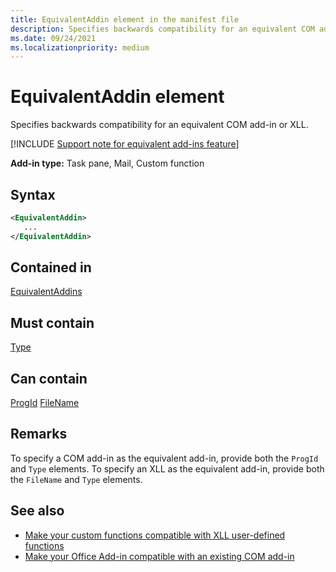 ```yaml
---
title: EquivalentAddin element in the manifest file
description: Specifies backwards compatibility for an equivalent COM add-in or XLL.
ms.date: 09/24/2021
ms.localizationpriority: medium
---
```


# EquivalentAddin element

Specifies backwards compatibility for an equivalent COM add-in or XLL.

[!INCLUDE [Support note for equivalent add-ins feature](../../includes/equivalent-add-in-support-note.md)]

**Add-in type:** Task pane, Mail, Custom function

## Syntax

```XML
<EquivalentAddin>
   ...
</EquivalentAddin>
```

## Contained in

[EquivalentAddins](equivalentaddins.md)

## Must contain

[Type](type.md)

## Can contain

[ProgId](progid.md)
[FileName](filename.md)

## Remarks

To specify a COM add-in as the equivalent add-in, provide both the `ProgId` and `Type` elements. To specify an XLL as the equivalent add-in, provide both the `FileName` and `Type` elements.

## See also

- [Make your custom functions compatible with XLL user-defined functions](../../excel/make-custom-functions-compatible-with-xll-udf.md)
- [Make your Office Add-in compatible with an existing COM add-in](../../develop/make-office-add-in-compatible-with-existing-com-add-in.md)